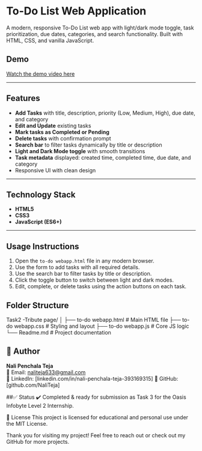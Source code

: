 # To-Do List Web Application

A modern, responsive To-Do List web app with light/dark mode toggle, task prioritization, due dates, categories, and search functionality. Built with HTML, CSS, and vanilla JavaScript.

## Demo

[Watch the demo video here](https://drive.google.com/file/d/17ufD1xCRXJCAT_LksGVYiYik2vUm3_ei/view?usp=drivesdk)

---

## Features

- **Add Tasks** with title, description, priority (Low, Medium, High), due date, and category
- **Edit and Update** existing tasks
- **Mark tasks as Completed or Pending**
- **Delete tasks** with confirmation prompt
- **Search bar** to filter tasks dynamically by title or description
- **Light and Dark Mode toggle** with smooth transitions
- **Task metadata** displayed: created time, completed time, due date, and category
- Responsive UI with clean design

---

## Technology Stack

- **HTML5**
- **CSS3**
- **JavaScript (ES6+)**

---

## Usage Instructions

1. Open the `to-do webapp.html` file in any modern browser.
2. Use the form to add tasks with all required details.
3. Use the search bar to filter tasks by title or description.
4. Click the toggle button to switch between light and dark modes.
5. Edit, complete, or delete tasks using the action buttons on each task.

## Folder Structure  
Task2 -Tribute page/
│
├── to-do webapp.html        # Main HTML file
├── to-do webapp.css # Styling and layout
├── to-do webapp.js  # Core JS logic
└── Readme.md # Project documentation


## 👤 Author  
**Nali Penchala Teja**  
📧 Email: naliteja633@gmail.com  
💼 LinkedIn: [linkedin.com/in/nali-penchala-teja-393169315] 
🐙 GitHub: [github.com/NaliTeja]



##✅ Status
✔️ Completed & ready for submission as Task 3 for the Oasis Infobyte Level 2 Internship.

📜 License
This project is licensed for educational and personal use under the MIT License.

Thank you for visiting my project! Feel free to reach out or check out my GitHub for more projects.

